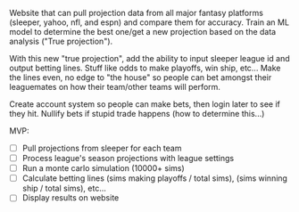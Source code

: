 Website that can pull projection data from all major fantasy platforms (sleeper, yahoo, nfl, and espn) and compare them for accuracy.
Train an ML model to determine the best one/get a new projection based on the data analysis ("True projection").

With this new "true projection", add the ability to input sleeper league id and output betting lines. Stuff like odds to make playoffs, win ship, etc... 
Make the lines even, no edge to "the house" so people can bet amongst their leaguemates on how their team/other teams will perform.

Create account system so people can make bets, then login later to see if they hit.
Nullify bets if stupid trade happens (how to determine this...)

MVP:
- [ ] Pull projections from sleeper for each team
- [ ] Process league's season projections with league settings
- [ ] Run a monte carlo simulation (10000+ sims)
- [ ] Calculate betting lines (sims making playoffs / total sims), (sims winning ship / total sims), etc...
- [ ] Display results on website
